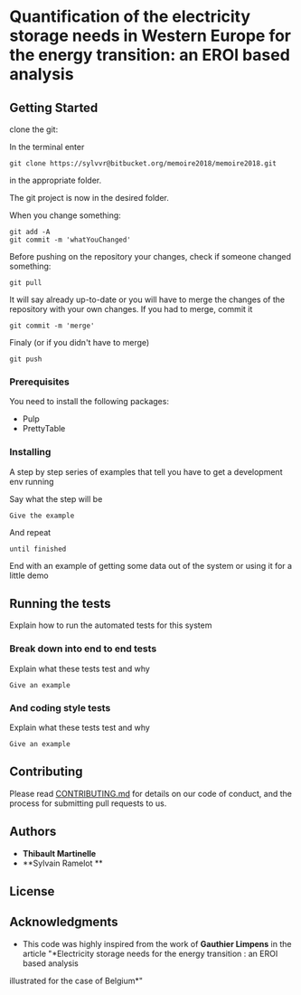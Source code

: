 
	

# Quantification of the electricity storage needs in Western Europe for the energy transition: an EROI based analysis



## Getting Started

clone the git: 

In the terminal enter

```
git clone https://sylvvr@bitbucket.org/memoire2018/memoire2018.git
```
	
in the appropriate folder.

The git project is now in the desired folder.

When you change something:

```
git add -A
git commit -m 'whatYouChanged'
```
	
Before pushing on the repository your changes, check if someone changed something:

```
git pull
```

It will say already up-to-date or you will have to merge the changes of the repository with your own changes.
If you had to merge, commit it

```
git commit -m 'merge'
```

Finaly (or if you didn't have to merge)

```
git push
```

### Prerequisites

You need to install the following packages:

* Pulp
* PrettyTable


### Installing

A step by step series of examples that tell you have to get a development env running

Say what the step will be

```
Give the example
```

And repeat

```
until finished
```

End with an example of getting some data out of the system or using it for a little demo

## Running the tests

Explain how to run the automated tests for this system

### Break down into end to end tests

Explain what these tests test and why

```
Give an example
```

### And coding style tests

Explain what these tests test and why

```
Give an example
```



## Contributing

Please read [CONTRIBUTING.md](https://gist.github.com/PurpleBooth/b24679402957c63ec426) for details on our code of conduct, and the process for submitting pull requests to us.


## Authors

* **Thibault Martinelle**
* **Sylvain Ramelot **

## License



## Acknowledgments

* This code was highly inspired from the work of **Gauthier Limpens** in the article "*Electricity storage needs for the energy transition : an EROI based analysis

illustrated for the case of Belgium*"

